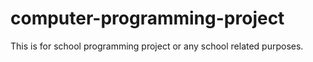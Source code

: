 # computer-programming-project
This is for school programming project or any school related purposes.
